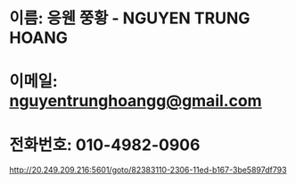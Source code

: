 # 이름: 응웬 쭝황 - NGUYEN TRUNG HOANG
# 이메일:  nguyentrunghoangg@gmail.com
# 전화번호: 010-4982-0906

 http://20.249.209.216:5601/goto/82383110-2306-11ed-b167-3be5897df793
